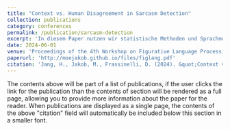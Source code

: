 ```yaml
---
title: "Context vs. Human Disagreement in Sarcasm Detection"
collection: publications
category: conferences
permalink: /publication/sarcasm-detection
excerpt: 'In diesem Paper nutzen wir statistische Methoden und Sprachmodelle, um zu untersuchen, wie der Umfang kontextueller Informationen die Erkennung von Sarkasmus durch Menschen und Maschinen beeinflusst.'
date: 2024-06-01
venue: 'Proceedings of the 4th Workshop on Figurative Language Processing (FigLang 2024)'
paperurl: 'http://moejakob.github.io/files/figlang.pdf'
citation: 'Jang, H., Jakob, M., Frassinelli, D. (2024). &quot;Context vs. Human Disagreement in Sarcasm Detection.&quot; <i>GitHub Proceedings of the 4th Workshop on Figurative Language Processing (FigLang 2024)</i>. 1-7.'
---
```


The contents above will be part of a list of publications, if the user clicks the link for the publication than the contents of section will be rendered as a full page, allowing you to provide more information about the paper for the reader. When publications are displayed as a single page, the contents of the above "citation" field will automatically be included below this section in a smaller font.
